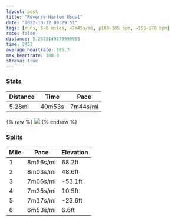 ```yaml
---
layout: post
title: "Reverse Harlem Usual"
date: "2022-10-12 09:29:51"
tags: [runs, 5-6 miles, <7m45s/mi, μ180-185 bpm, →165-170 bpm]
race: false
distance: 5.2825149179999995
time: 2453
average_heartrate: 165.7
max_heartrate: 180.0
strava: true
---
```


### Stats

| Distance | Time | Pace |
|----------|------|------|
|5.28mi|40m53s|7m44s/mi|

{% raw %}
<img src='https://maps.googleapis.com/maps/api/staticmap?maptype=roadmap&path=enc:ou~wFfzhbMe@v@OXERIPWjAu@fC\Z`Af@LBHPCH?j@Ud@u@nCSd@IXMLi@DI`AOx@El@I\e@rAGJSt@SNO`@U`BUTM^?XTZ?NAL?h@Of@KPs@HOHQ^q@dCOVW~@c@fAUjAm@xA[dA?\Ft@Oh@_@|@Gt@Kj@Ub@DDJBTXIh@S\WT{@|Ac@fAS~@ObAEpBEh@KZGHGb@Ar@H`@Rd@XZb@Xb@NZ@d@OT[Po@RyA?OJ[p@w@d@S\C\AD@fAGf@W`@Kb@GP@b@Nl@Zp@r@l@pANf@PlA\hBV\`@\VNv@L^R\`@Vf@Rn@d@nCRt@x@bBXZ`Av@bCrArClA`@^\Zp@~@\dATd@b@b@JBXP`@LVBZBnAGf@@^Pl@d@`@n@j@bDRv@Tj@Tf@hAdB~@z@pAx@f@R|@L`@H~@ClCaAn@Q~@MJANDj@TfAl@`@^d@\^`@|@hAZn@`@fAd@~@`@`@t@\d@?v@QxAAj@Ld@Pb@^T\^^\b@f@|@Vl@~A~Bh@h@`BvAXZ`@l@v@jBnA~BXb@d@`@n@Tv@P\@f@CvD]r@?fAHv@b@NVf@pADVFx@Lj@^p@dA`AxAx@xA^p@\z@VbA`@tAv@z@|@\b@bAhBt@dAZl@|@jA`@Z\b@hAbA\^f@Pd@BTC^XTf@Jb@Vr@R`AEr@Ij@A`@?b@LV|@d@f@Lh@B^MDJRNb@RNL`@Lj@HJJH`@BBVETJ~@DN^^XdBd@p@\`BEHBd@B@HPN\FTj@^L`@VXl@Zb@p@zARR\PXn@\`@^RJBn@DX\`AZfBbA`@ZbAh@Hd@BFTFb@Dh@ZBD^NXVZl@RJHHRDTRJDN@jA~@Tf@PFXXb@f@X`@dB`ATRb@l@XRxAV^RZ^n@Tt@h@Xh@BAD@`@b@b@Rd@h@@FADSROb@_@n@w@n@]j@QNy@xBSVYrAC^KZFN|@h@n@ZR^^`@\VZBZRRTOx@[j@cA~CShA]z@ON&key=AIzaSyC1MId7bFpkLXNAaYhBSTb8jLyiSqzbDtM&size=800x800&markers=color:yellow|label:S|40.79464,-73.94228&markers=color:green|label:F|40.75620000000003,-73.99688000000012'>
{% endraw %}

### Splits

| Mile | Pace | Elevation |
|------|------|-----------|
|1|8m56s/mi|68.2ft|
|2|8m03s/mi|48.6ft|
|3|7m06s/mi|-53.1ft|
|4|7m35s/mi|10.5ft|
|5|7m17s/mi|-23.6ft|
|6|6m53s/mi|6.6ft|
